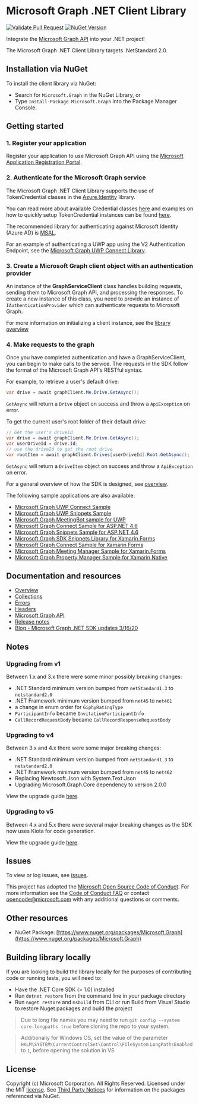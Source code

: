 # Microsoft Graph .NET Client Library

[![Validate Pull Request](https://github.com/microsoftgraph/msgraph-sdk-dotnet/actions/workflows/validatePullRequest.yml/badge.svg)](https://github.com/microsoftgraph/msgraph-sdk-dotnet/actions/workflows/validatePullRequest.yml)
[![NuGet Version](https://buildstats.info/nuget/Microsoft.Graph)](https://www.nuget.org/packages/Microsoft.Graph/)

Integrate the [Microsoft Graph API](https://graph.microsoft.com) into your .NET project!

The Microsoft Graph .NET Client Library targets .NetStandard 2.0.

## Installation via NuGet

To install the client library via NuGet:

* Search for `Microsoft.Graph` in the NuGet Library, or
* Type `Install-Package Microsoft.Graph` into the Package Manager Console.

## Getting started

### 1. Register your application

Register your application to use Microsoft Graph API using the [Microsoft Application Registration Portal](https://aka.ms/appregistrations).

### 2. Authenticate for the Microsoft Graph service

The Microsoft Graph .NET Client Library supports the use of TokenCredential classes in the [Azure.Identity](https://www.nuget.org/packages/Azure.Identity) library.

You can read more about available Credential classes [here](https://docs.microsoft.com/en-us/dotnet/api/overview/azure/identity-readme#key-concepts) and examples on how to quickly setup TokenCredential instances can be found [here](https://github.com/microsoftgraph/msgraph-sdk-dotnet/blob/main/docs/tokencredentials.md).

The recommended library for authenticating against Microsoft Identity (Azure AD) is [MSAL](https://github.com/AzureAD/microsoft-authentication-library-for-dotnet).

For an example of authenticating a UWP app using the V2 Authentication Endpoint, see the [Microsoft Graph UWP Connect Library](https://github.com/OfficeDev/Microsoft-Graph-UWP-Connect-Library).

### 3. Create a Microsoft Graph client object with an authentication provider

An instance of the **GraphServiceClient** class handles building requests,
sending them to Microsoft Graph API, and processing the responses. To create a
new instance of this class, you need to provide an instance of
`IAuthenticationProvider` which can authenticate requests to Microsoft Graph.

For more information on initializing a client instance, see the [library overview](https://github.com/microsoftgraph/msgraph-sdk-dotnet/blob/main/docs/overview.md)

### 4. Make requests to the graph

Once you have completed authentication and have a GraphServiceClient, you can
begin to make calls to the service. The requests in the SDK follow the format
of the Microsoft Graph API's RESTful syntax.

For example, to retrieve a user's default drive:

```csharp
var drive = await graphClient.Me.Drive.GetAsync();
```

`GetAsync` will return a `Drive` object on success and throw a
`ApiException` on error.

To get the current user's root folder of their default drive:

```csharp
// Get the user's driveId
var drive = await graphClient.Me.Drive.GetAsync();
var userDriveId = drive.Id;
// use the driveId to get the root drive
var rootItem = await graphClient.Drives[userDriveId].Root.GetAsync();
```

`GetAsync` will return a `DriveItem` object on success and throw a
`ApiException` on error.

For a general overview of how the SDK is designed, see [overview](https://github.com/microsoftgraph/msgraph-sdk-dotnet/blob/main/docs/overview.md).

The following sample applications are also available:
* [Microsoft Graph UWP Connect Sample](https://github.com/microsoftgraph/uwp-csharp-connect-sample)
* [Microsoft Graph UWP Snippets Sample](https://github.com/microsoftgraph/uwp-csharp-snippets-sample)
* [Microsoft Graph MeetingBot sample for UWP](https://github.com/microsoftgraph/uwp-csharp-meetingbot-sample)
* [Microsoft Graph Connect Sample for ASP.NET 4.6](https://github.com/microsoftgraph/aspnet-connect-sample)
* [Microsoft Graph Snippets Sample for ASP.NET 4.6](https://github.com/microsoftgraph/aspnet-snippets-sample)
* [Microsoft Graph SDK Snippets Library for Xamarin.Forms](https://github.com/microsoftgraph/xamarin-csharp-snippets-sample)
* [Microsoft Graph Connect Sample for Xamarin Forms](https://github.com/microsoftgraph/xamarin-csharp-connect-sample)
* [Microsoft Graph Meeting Manager Sample for Xamarin.Forms](https://github.com/microsoftgraph/xamarin-csharp-meetingmanager-sample)
* [Microsoft Graph Property Manager Sample for Xamarin Native](https://github.com/microsoftgraph/xamarin-csharp-propertymanager-sample)

## Documentation and resources

* [Overview](https://github.com/microsoftgraph/msgraph-sdk-dotnet/blob/main/docs/overview.md)
* [Collections](https://github.com/microsoftgraph/msgraph-sdk-dotnet/blob/main/docs/collections.md)
* [Errors](https://github.com/microsoftgraph/msgraph-sdk-dotnet/blob/main/docs/errors.md)
* [Headers](https://github.com/microsoftgraph/msgraph-sdk-dotnet/blob/main/docs/headers.md)
* [Microsoft Graph API](https://graph.microsoft.com)
* [Release notes](https://github.com/microsoftgraph/msgraph-sdk-dotnet/releases)
* [Blog - Microsoft Graph .NET SDK updates 3/16/20](https://developer.microsoft.com/en-us/graph/blogs/microsoft-graph-net-sdk-updates/)

## Notes

### Upgrading from v1

Between 1.x and 3.x there were some minor possibly breaking changes:

 * .NET Standard minimum version bumped from `netStandard1.3` to `netstandard2.0`
 * .NET Framework minimum version bumped from `net45` to `net461`
 * a change in enum order for `GiphyRatingType`
 * `ParticipantInfo` became `InvitationParticipantInfo`
 * `CallRecordRequestBody` became `CallRecordResponseRequestBody`

### Upgrading to v4

Between 3.x and 4.x there were some major breaking changes:

 * .NET Standard minimum version bumped from `netStandard1.3` to `netstandard2.0`
 * .NET Framework minimum version bumped from `net45` to `net462`
 * Replacing Newtosoft.Json with System.Text.Json
 * Upgrading Microsoft.Graph.Core dependency to version 2.0.0

View the upgrade guide [here](https://github.com/microsoftgraph/msgraph-sdk-dotnet/blob/main/docs/upgrade-to-v4.md).


### Upgrading to v5

Between 4.x and 5.x there were several major breaking changes as the SDK now uses Kiota for code generation.

View the upgrade guide [here](https://github.com/microsoftgraph/msgraph-sdk-dotnet/blob/main/docs/upgrade-to-v5.md).

## Issues

To view or log issues, see [issues](https://github.com/microsoftgraph/msgraph-sdk-dotnet/issues).

This project has adopted the [Microsoft Open Source Code of Conduct](https://opensource.microsoft.com/codeofconduct/). For more information see the [Code of Conduct FAQ](https://opensource.microsoft.com/codeofconduct/faq/) or contact [opencode@microsoft.com](mailto:opencode@microsoft.com) with any additional questions or comments.

## Other resources

* NuGet Package: [https://www.nuget.org/packages/Microsoft.Graph](https://www.nuget.org/packages/Microsoft.Graph)

## Building library locally

If you are looking to build the library locally for the purposes of contributing code or running tests, you will need to:

- Have the .NET Core SDK (> 1.0) installed
- Run `dotnet restore` from the command line in your package directory
- Run `nuget restore` and `msbuild` from CLI or run Build from Visual Studio to restore Nuget packages and build the project

> Due to long file names you may need to run `git config --system core.longpaths true` before cloning the repo to your system.

> Additionally for Windows OS, set the value of the parameter `HKLM\SYSTEM\CurrentControlSet\Control\FileSystem` `LongPathsEnabled` to `1`, before opening the solution in VS

## License

Copyright (c) Microsoft Corporation. All Rights Reserved. Licensed under the MIT [license](LICENSE.txt). See [Third Party Notices](https://github.com/microsoftgraph/msgraph-sdk-dotnet/blob/main/THIRD%20PARTY%20NOTICES) for information on the packages referenced via NuGet.
